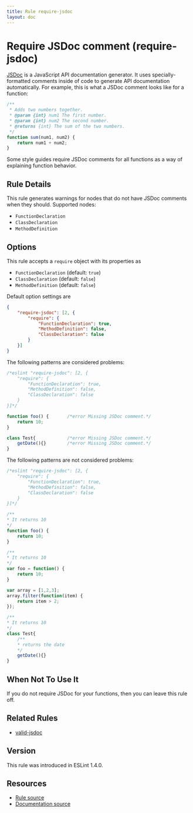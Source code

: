 ```yaml
---
title: Rule require-jsdoc
layout: doc
---
```

<!-- Note: No pull requests accepted for this file. See README.md in the root directory for details. -->
# Require JSDoc comment (require-jsdoc)

[JSDoc](http://usejsdoc.org) is a JavaScript API documentation generator. It uses specially-formatted comments inside of code to generate API documentation automatically. For example, this is what a JSDoc comment looks like for a function:

```js
/**
 * Adds two numbers together.
 * @param {int} num1 The first number.
 * @param {int} num2 The second number.
 * @returns {int} The sum of the two numbers.
 */
function sum(num1, num2) {
    return num1 + num2;
}
```

Some style guides require JSDoc comments for all functions as a way of explaining function behavior.

## Rule Details

This rule generates warnings for nodes that do not have JSDoc comments when they should. Supported nodes:

* `FunctionDeclaration`
* `ClassDeclaration`
* `MethodDefinition`

## Options

This rule accepts a `require` object with its properties as

* `FunctionDeclaration` (default: `true`)
* `ClassDeclaration` (default: `false`)
* `MethodDefinition` (default: `false`)

Default option settings are

```json
{
    "require-jsdoc": [2, {
        "require": {
            "FunctionDeclaration": true,
            "MethodDefinition": false,
            "ClassDeclaration": false
        }
    }]
}
```

The following patterns are considered problems:

```js
/*eslint "require-jsdoc": [2, {
    "require": {
        "FunctionDeclaration": true,
        "MethodDefinition": false,
        "ClassDeclaration": false
    }
}]*/

function foo() {       /*error Missing JSDoc comment.*/
    return 10;
}

class Test{            /*error Missing JSDoc comment.*/
    getDate(){}        /*error Missing JSDoc comment.*/
}
```

The following patterns are not considered problems:

```js
/*eslint "require-jsdoc": [2, {
    "require": {
        "FunctionDeclaration": true,
        "MethodDefinition": false,
        "ClassDeclaration": false
    }
}]*/

/**
* It returns 10
*/
function foo() {
    return 10;
}

/**
* It returns 10
*/
var foo = function() {
    return 10;
}

var array = [1,2,3];
array.filter(function(item) {
    return item > 2;
});

/**
* It returns 10
*/
class Test{
    /**
    * returns the date
    */
    getDate(){}
}
```

## When Not To Use It

If you do not require JSDoc for your functions, then you can leave this rule off.

## Related Rules

* [valid-jsdoc](valid-jsdoc)

## Version

This rule was introduced in ESLint 1.4.0.

## Resources

* [Rule source](https://github.com/eslint/eslint/tree/master/lib/rules/require-jsdoc.js)
* [Documentation source](https://github.com/eslint/eslint/tree/master/docs/rules/require-jsdoc.md)
